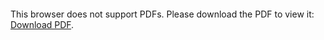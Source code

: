 <object data="https://github.com/domkoc/Raklap/raw/master/Feladat.pdf" type="application/pdf" width="700px" height="700px">
    <embed src="https://github.com/domkoc/Raklap/raw/master/Feladat.pdf">
        <p>This browser does not support PDFs. Please download the PDF to view it: <a href="http://yoursite.com/the.pdf">Download PDF</a>.</p>
    </embed>
</object>
